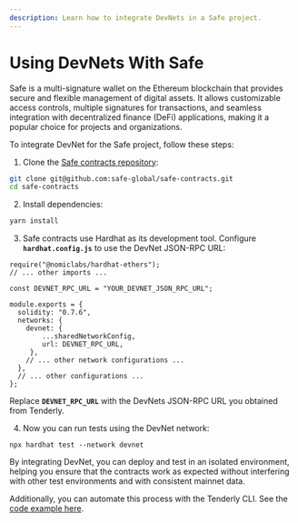 ```yaml
---
description: Learn how to integrate DevNets in a Safe project.
---
```


# Using DevNets With Safe

Safe is a multi-signature wallet on the Ethereum blockchain that provides secure and flexible management of digital assets. It allows customizable access controls, multiple signatures for transactions, and seamless integration with decentralized finance (DeFi) applications, making it a popular choice for projects and organizations.

To integrate DevNet for the Safe project, follow these steps:

1. Clone the [Safe contracts repository](https://github.com/safe-global/safe-contracts):

```bash
git clone git@github.com:safe-global/safe-contracts.git
cd safe-contracts
```

2. Install dependencies:

```bash
yarn install
```

3. Safe contracts use Hardhat as its development tool. Configure **`hardhat.config.js`** to use the DevNet JSON-RPC URL:

```tsx
require("@nomiclabs/hardhat-ethers");
// ... other imports ...

const DEVNET_RPC_URL = "YOUR_DEVNET_JSON_RPC_URL";

module.exports = {
  solidity: "0.7.6",
  networks: {
    devnet: {
        ...sharedNetworkConfig,
        url: DEVNET_RPC_URL,
     },
    // ... other network configurations ...
  },
  // ... other configurations ...
};

```

Replace **`DEVNET_RPC_URL`** with the DevNets JSON-RPC URL you obtained from Tenderly.

4. Now you can run tests using the DevNet network:

```
npx hardhat test --network devnet
```

By integrating DevNet, you can deploy and test in an isolated environment, helping you ensure that the contracts work as expected without interfering with other test environments and with consistent mainnet data.

Additionally, you can automate this process with the Tenderly CLI. See the [code example here](https://github.com/Tenderly/devnet-examples/tree/main/CI-project).
